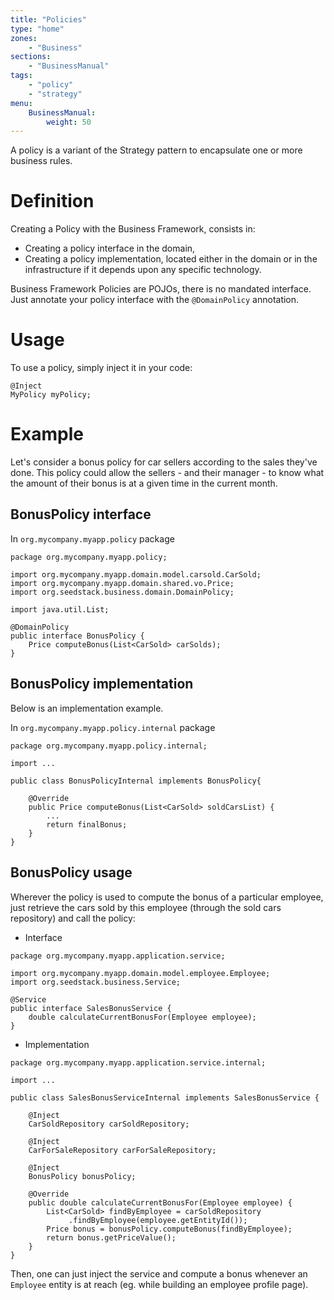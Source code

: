 ```yaml
---
title: "Policies"
type: "home"
zones:
    - "Business"
sections:
    - "BusinessManual"
tags:
    - "policy"
    - "strategy"
menu:
    BusinessManual:
        weight: 50
---
```


A policy is a variant of the Strategy pattern to encapsulate one or more business rules.

# Definition

Creating a Policy with the Business Framework, consists in:

* Creating a policy interface in the domain,
* Creating a policy implementation, located either in the domain or in the infrastructure if it depends upon any
specific technology.

Business Framework Policies are POJOs, there is no mandated interface. Just annotate your policy interface with the
`@DomainPolicy` annotation.

# Usage

To use a policy, simply inject it in your code:

    @Inject
    MyPolicy myPolicy;

# Example

Let's consider a bonus policy for car sellers according to the sales they've done. 
This policy could allow the sellers - and their manager - to know what the amount of their bonus is at a given time in
the current month.

## BonusPolicy interface

In `org.mycompany.myapp.policy` package

```
package org.mycompany.myapp.policy;

import org.mycompany.myapp.domain.model.carsold.CarSold;
import org.mycompany.myapp.domain.shared.vo.Price;
import org.seedstack.business.domain.DomainPolicy;

import java.util.List;

@DomainPolicy
public interface BonusPolicy {
	Price computeBonus(List<CarSold> carSolds);
}
```

## BonusPolicy implementation

Below is an implementation example.

In `org.mycompany.myapp.policy.internal` package

```
package org.mycompany.myapp.policy.internal;

import ...

public class BonusPolicyInternal implements BonusPolicy{

    @Override
	public Price computeBonus(List<CarSold> soldCarsList) {
        ...
		return finalBonus;
	}
}
```

## BonusPolicy usage

Wherever the policy is used to compute the bonus of a particular employee, just retrieve the cars sold by this employee 
(through the sold cars repository) and call the policy:

- Interface

```
package org.mycompany.myapp.application.service;

import org.mycompany.myapp.domain.model.employee.Employee;
import org.seedstack.business.Service;

@Service
public interface SalesBonusService {
    double calculateCurrentBonusFor(Employee employee);
}
```

- Implementation

```
package org.mycompany.myapp.application.service.internal;

import ...

public class SalesBonusServiceInternal implements SalesBonusService {
	
	@Inject
	CarSoldRepository carSoldRepository;
	
	@Inject
	CarForSaleRepository carForSaleRepository;
	
	@Inject
	BonusPolicy bonusPolicy;
	
	@Override
	public double calculateCurrentBonusFor(Employee employee) {
		List<CarSold> findByEmployee = carSoldRepository
             .findByEmployee(employee.getEntityId());
		Price bonus = bonusPolicy.computeBonus(findByEmployee);
		return bonus.getPriceValue();
	}
}
```

Then, one can just inject the service and compute a bonus whenever an `Employee` entity is at reach (eg. while building
an employee profile page).

